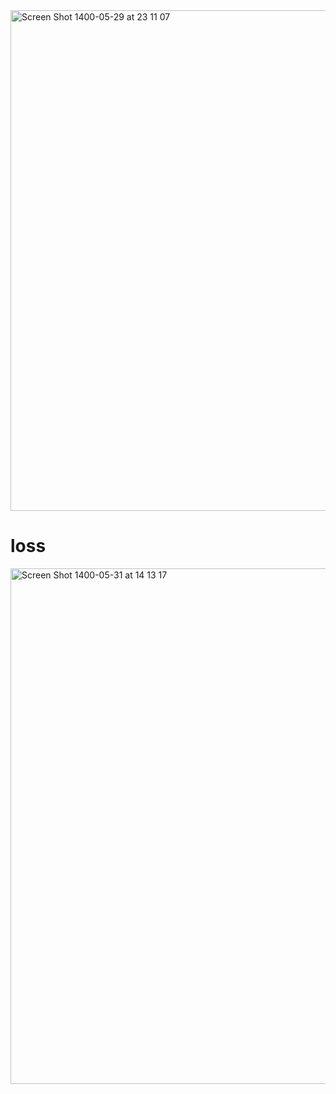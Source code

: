 <img width="801" alt="Screen Shot 1400-05-29 at 23 11 07" src="https://user-images.githubusercontent.com/72157067/130281327-585be823-1b3c-4ff7-a34a-965a6b3ca032.png">

# loss

<img width="825" alt="Screen Shot 1400-05-31 at 14 13 17" src="https://user-images.githubusercontent.com/72157067/130350598-c804faf8-f57a-42d4-983d-15892119f61d.png">
